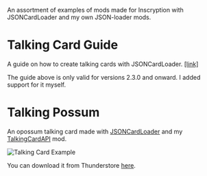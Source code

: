 An assortment of examples of mods made for Inscryption with JSONCardLoader and my own JSON-loader mods.

# Talking Card Guide
A guide on how to create talking cards with JSONCardLoader. [\[link\]](Documentation/Talking_Card_Guide.md)

The guide above is only valid for versions 2.3.0 and onward. I added support for it myself.

# Talking Possum
An opossum talking card made with [JSONCardLoader](https://github.com/MADH95/JSONLoader) and my [TalkingCardAPI](https://github.com/KBMackenzie/TalkingCardAPI) mod.

![Talking Card Example](https://i.imgur.com/oe779Ar.gif)

You can download it from Thunderstore [here](https://inscryption.thunderstore.io/package/KellyBetty/Talking_Possum/).

